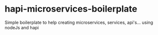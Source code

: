 # hapi-microservices-boilerplate
Simple boilerplate to help creating microservices, services, api's... using nodeJs and hapi
